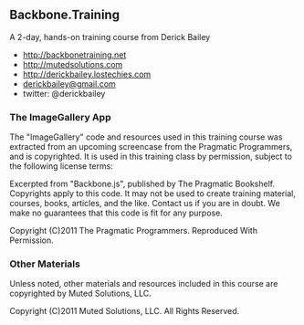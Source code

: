 ## Backbone.Training

A 2-day, hands-on training course from Derick Bailey

* http://backbonetraining.net
* http://mutedsolutions.com
* http://derickbailey.lostechies.com
* derickbailey@gmail.com
* twitter: @derickbailey

### The ImageGallery App

The "ImageGallery" code and resources used in this training course was extracted
from an upcoming screencase from the Pragmatic Programmers, and is copyrighted.
It is used in this training class by permission, subject to the following
license terms:

Excerpted from "Backbone.js", published by The Pragmatic Bookshelf.
Copyrights apply to this code. It may not be used to create training material, 
courses, books, articles, and the like. Contact us if you are in doubt.
We make no guarantees that this code is fit for any purpose.

Copyright (C)2011 The Pragmatic Programmers. Reproduced With Permission.

### Other Materials

Unless noted, other materials and resources included in this course are 
copyrighted by Muted Solutions, LLC.

Copyright (C)2011 Muted Solutions, LLC. All Rights Reserved.
